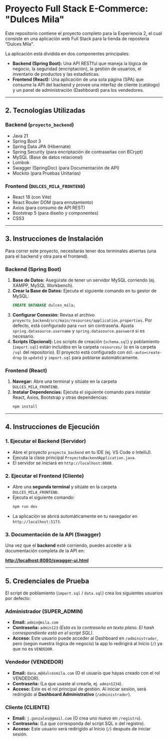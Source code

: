 # Proyecto Full Stack E-Commerce: "Dulces Mila"

Este repositorio contiene el proyecto completo para la Experiencia 2, el cual consiste en una aplicación web Full Stack para la tienda de repostería "Dulces Mila".

La aplicación está dividida en dos componentes principales:
* **Backend (Spring Boot):** Una API RESTful que maneja la lógica de negocio, la seguridad (encriptación), la gestión de usuarios, el inventario de productos y las estadísticas.
* **Frontend (React):** Una aplicación de una sola página (SPA) que consume la API del backend y provee una interfaz de cliente (catálogo) y un panel de administración (Dashboard) para los vendedores.

---

## 2. Tecnologías Utilizadas

### Backend (`proyecto_backend`)
* Java 21
* Spring Boot 3
* Spring Data JPA (Hibernate)
* Spring Security (para encriptación de contraseñas con BCrypt)
* MySQL (Base de datos relacional)
* Lombok
* Swagger (SpringDoc) (para Documentación de API)
* Mockito (para Pruebas Unitarias)

### Frontend (`DULCES_MILA_FRONTEND`)
* React 18 (con Vite)
* React Router DOM (para enrutamiento)
* Axios (para consumo de API REST)
* Bootstrap 5 (para diseño y componentes)
* CSS3

---

## 3. Instrucciones de Instalación

Para correr este proyecto, necesitarás tener dos terminales abiertas (una para el backend y otra para el frontend).

### Backend (Spring Boot)

1.  **Base de Datos:** Asegúrate de tener un servidor MySQL corriendo (ej. XAMPP, MySQL Workbench).
2.  **Crear la Base de Datos:** Ejecuta el siguiente comando en tu gestor de MySQL:
    ```sql
    CREATE DATABASE dulces_mila;
    ```
3.  **Configurar Conexión:** Revisa el archivo `proyecto_backend/src/main/resources/application.properties`. Por defecto, está configurado para `root` sin contraseña. Ajusta `spring.datasource.username` y `spring.datasource.password` si es necesario.
4.  **Scripts (Opcional):** Los scripts de creación (`schema.sql`) y poblamiento (`import.sql`) están incluidos en la carpeta `resources/` (o en la carpeta `/sql` del repositorio). El proyecto está configurado con `ddl-auto=create-drop` (o `update`) y `import.sql` para poblarse automáticamente.

### Frontend (React)

1.  **Navegar:** Abre una terminal y sitúate en la carpeta `DULCES_MILA_FRONTEND`.
2.  **Instalar Dependencias:** Ejecuta el siguiente comando para instalar React, Axios, Bootstrap y otras dependencias:
    ```bash
    npm install
    ```

---

## 4. Instrucciones de Ejecución

### 1. Ejecutar el Backend (Servidor)

* Abre el proyecto `proyecto_backend` en tu IDE (ej. VS Code o IntelliJ).
* Ejecuta la clase principal `ProyectoBackendApplication.java`.
* El servidor se iniciará en `http://localhost:8080`.

### 2. Ejecutar el Frontend (Cliente)

* Abre una **segunda terminal** y sitúate en la carpeta `DULCES_MILA_FRONTEND`.
* Ejecuta el siguiente comando:
    ```bash
    npm run dev
    ```
* La aplicación se abrirá automáticamente en tu navegador en `http://localhost:5173`.

### 3. Documentación de la API (Swagger)

Una vez que el **backend** esté corriendo, puedes acceder a la documentación completa de la API en:

**[http://localhost:8080/swagger-ui.html](http://localhost:8080/swagger-ui.html)**

---

## 5. Credenciales de Prueba

El script de poblamiento (`import.sql` / `data.sql`) crea los siguientes usuarios por defecto:

### Administrador (SUPER_ADMIN)
* **Email:** `admin@mila.com`
* **Contraseña:** `admin123` *(Esta es la contraseña en texto plano. El hash correspondiente está en el script SQL)*.
* **Acceso:** Este usuario puede acceder al Dashboard en `/administrador`, pero (según nuestra lógica de negocio) la app lo redirigirá al Inicio (`/`) ya que no es `VENDEDOR`.

### Vendedor (VENDEDOR)
* **Email:** `dana.m@dulcesmila.com` (O el usuario que hayas creado con el rol VENDEDOR).
* **Contraseña:** (La que usaste al crearla, ej. `admin1234`).
* **Acceso:** Este es el rol principal de gestión. Al iniciar sesión, será redirigido al **Dashboard Administrativo** (`/administrador`).

### Cliente (CLIENTE)
* **Email:** `j.gonzales@gmail.com` (O crea uno nuevo en `/registro`).
* **Contraseña:** (La que corresponda del script SQL o del registro).
* **Acceso:** Este usuario será redirigido al Inicio (`/`) después de iniciar sesión.